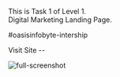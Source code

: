 This is Task 1 of Level 1.  
Digital Marketing Landing Page.

#oasisinfobyte-intership

Visit Site -- 

![full-screenshot](https://github.com/sumedhx/OIBSIP/assets/72144790/8806fce8-c0b3-4749-909e-054056e8e194)
